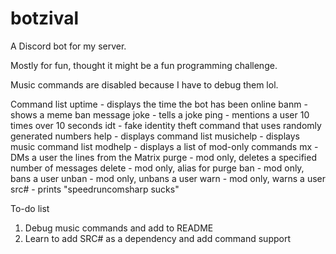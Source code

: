 # botzival
A Discord bot for my server.

Mostly for fun, thought it might be a fun programming challenge.

Music commands are disabled because I have to debug them lol.

Command list
  uptime - displays the time the bot has been online
  banm - shows a meme ban message
  joke - tells a joke
  ping - mentions a user 10 times over 10 seconds
  idt - fake identity theft command that uses randomly generated numbers
  help - displays command list
  musichelp - displays music command list
  modhelp - displays a list of mod-only commands
  mx - DMs a user the lines from the Matrix
  purge - mod only, deletes a specified number of messages
  delete - mod only, alias for purge
  ban - mod only, bans a user
  unban - mod only, unbans a user
  warn - mod only, warns a user
  src# - prints "speedruncomsharp sucks"

To-do list
1) Debug music commands and add to README
2) Learn to add SRC# as a dependency and add command support